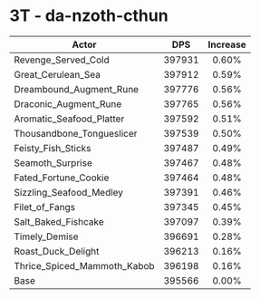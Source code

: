 # 3T - da-nzoth-cthun
| Actor | DPS | Increase |
|---|:---:|:---:|
|Revenge_Served_Cold|397931|0.60%|
|Great_Cerulean_Sea|397912|0.59%|
|Dreambound_Augment_Rune|397776|0.56%|
|Draconic_Augment_Rune|397765|0.56%|
|Aromatic_Seafood_Platter|397592|0.51%|
|Thousandbone_Tongueslicer|397539|0.50%|
|Feisty_Fish_Sticks|397487|0.49%|
|Seamoth_Surprise|397467|0.48%|
|Fated_Fortune_Cookie|397464|0.48%|
|Sizzling_Seafood_Medley|397391|0.46%|
|Filet_of_Fangs|397345|0.45%|
|Salt_Baked_Fishcake|397097|0.39%|
|Timely_Demise|396691|0.28%|
|Roast_Duck_Delight|396213|0.16%|
|Thrice_Spiced_Mammoth_Kabob|396198|0.16%|
|Base|395566|0.00%|
